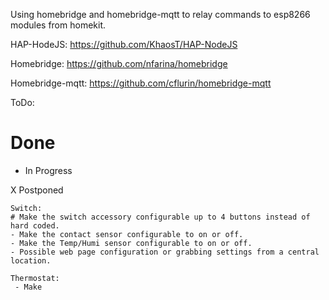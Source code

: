 Using homebridge and homebridge-mqtt to relay commands to esp8266 modules from homekit.

HAP-HodeJS: https://github.com/KhaosT/HAP-NodeJS

Homebridge: https://github.com/nfarina/homebridge

Homebridge-mqtt: https://github.com/cflurin/homebridge-mqtt

ToDo:
# Done

- In Progress

X Postponed

	Switch:
	# Make the switch accessory configurable up to 4 buttons instead of hard coded.
	- Make the contact sensor configurable to on or off.
	- Make the Temp/Humi sensor configurable to on or off.
	- Possible web page configuration or grabbing settings from a central location.
	
	Thermostat:
	 - Make